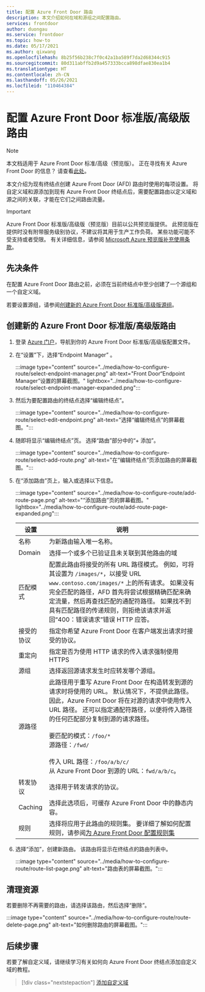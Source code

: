 ```yaml
---
title: 配置 Azure Front Door 路由
description: 本文介绍如何在域和源组之间配置路由。
services: frontdoor
author: duongau
ms.service: frontdoor
ms.topic: how-to
ms.date: 05/17/2021
ms.author: qixwang
ms.openlocfilehash: 8b25f56b238c7f0c42a1ba589f7da2d68344c915
ms.sourcegitcommit: 80d311abffb2d9a457333bcca898dfae830ea1b4
ms.translationtype: HT
ms.contentlocale: zh-CN
ms.lasthandoff: 05/26/2021
ms.locfileid: "110464384"
---
```

# <a name="configure-an-azure-front-door-standardpremium-route"></a>配置 Azure Front Door 标准版/高级版路由

> [!Note]
> 本文档适用于 Azure Front Door 标准/高级（预览版）。 正在寻找有关 Azure Front Door 的信息？ 请查看[此处](../front-door-overview.md)。

本文介绍为现有终结点创建 Azure Front Door (AFD) 路由时使用的每项设置。 将自定义域和源添加到现有 Azure Front Door 终结点后，需要配置路由以定义域和源之间的关联，才能在它们之间路由流量。

> [!IMPORTANT]
> Azure Front Door 标准版/高级版（预览版）目前以公共预览版提供。
> 此预览版在提供时没有附带服务级别协议，不建议将其用于生产工作负荷。 某些功能可能不受支持或者受限。
> 有关详细信息，请参阅 [Microsoft Azure 预览版补充使用条款](https://azure.microsoft.com/support/legal/preview-supplemental-terms/)。

## <a name="prerequisites"></a>先决条件

在配置 Azure Front Door 路由之前，必须在当前终结点中至少创建了一个源组和一个自定义域。 

若要设置源组，请参阅[创建新的 Azure Front Door 标准版/高级版源组](how-to-create-origin.md)。 

## <a name="create-a-new-azure-front-door-standardpremium-route"></a>创建新的 Azure Front Door 标准版/高级版路由

1. 登录 [Azure 门户](https://portal.azure.com)，导航到你的 Azure Front Door 标准版/高级版配置文件。

1. 在“设置”下，选择“Endpoint Manager” 。
   
    :::image type="content" source="../media/how-to-configure-route/select-endpoint-manager.png" alt-text="Front Door“Endpoint Manager”设置的屏幕截图。" lightbox="../media/how-to-configure-route/select-endpoint-manager-expanded.png":::

1. 然后为要配置路由的终结点选择“编辑终结点”。
   
    :::image type="content" source="../media/how-to-configure-route/select-edit-endpoint.png" alt-text="选择“编辑终结点”的屏幕截图。":::

1. 随即将显示“编辑终结点”页。 选择“路由”部分中的“+ 添加”。
    
    :::image type="content" source="../media/how-to-configure-route/select-add-route.png" alt-text="在“编辑终结点”页添加路由的屏幕截图。":::    
    
1. 在“添加路由”页上，输入或选择以下信息。

    :::image type="content" source="../media/how-to-configure-route/add-route-page.png" alt-text="“添加路由”页的屏幕截图。" lightbox="../media/how-to-configure-route/add-route-page-expanded.png"::: 

    | 设置 | 说明 |
    | --- | --- |
    | 名称 | 为新路由输入唯一名称。 |   
    | Domain| 选择一个或多个已验证且未关联到其他路由的域 |
    | 匹配模式  | 配置此路由将接受的所有 URL 路径模式。 例如，可将其设置为 `/images/*`，以接受 URL `www.contoso.com/images/*` 上的所有请求。 如果没有完全匹配的路径，AFD 首先将尝试根据精确匹配来确定流量，然后再查找匹配的通配符路径。 如果找不到具有匹配路径的传递规则，则拒绝该请求并返回“400：错误请求”错误 HTTP 应答。 |
    | 接受的协议 | 指定你希望 Azure Front Door 在客户端发出请求时接受的协议。 |
    | 重定向 | 指定是否为使用 HTTP 请求的传入请求强制使用 HTTPS |
    | 源组 | 选择返回源请求发生时应转发哪个源组。 |
    | 源路径 | 此路径用于重写 Azure Front Door 在构造转发到源的请求时将使用的 URL。 默认情况下，不提供此路径。 因此，Azure Front Door 将在对源的请求中使用传入 URL 路径。 还可以指定通配符路径，以便将传入路径的任何匹配部分复制到源的请求路径。 </br></br>要匹配的模式：`/foo/*`</br>源路径：`/fwd/`</br></br>传入 URL 路径：`/foo/a/b/c/`</br>从 Azure Front Door 到源的 URL：`fwd/a/b/c`。 |
    | 转发协议 | 选择用于转发请求的协议。 |
    | Caching | 选择此选项后，可缓存 Azure Front Door 中的静态内容。 |
    | 规则 | 选择将应用于此路由的规则集。 要详细了解如何配置规则，请参阅[为 Azure Front Door 配置规则集](how-to-configure-rule-set.md) | 

1. 选择“添加”，创建新路由。 该路由将显示在终结点的路由列表中。
    
    :::image type="content" source="../media/how-to-configure-route/route-list-page.png" alt-text="路由表的屏幕截图。":::  
    
## <a name="clean-up-resources"></a>清理资源

若要删除不再需要的路由，请选择该路由，然后选择“删除”。 

:::image type="content" source="../media/how-to-configure-route/route-delete-page.png" alt-text="如何删除路由的屏幕截图。":::  

## <a name="next-steps"></a>后续步骤
若要了解自定义域，请继续学习有关如何向 Azure Front Door 终结点添加自定义域的教程。

> [!div class="nextstepaction"]
> [添加自定义域]()
